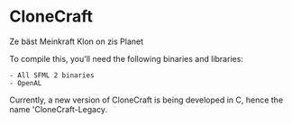 # CloneCraft
Ze bäst Meinkraft Klon on zis Planet

To compile this, you'll need the following binaries and libraries:
```
- All SFML 2 binaries
- OpenAL
```

Currently, a new version of CloneCraft is being developed in C, hence the name 'CloneCraft-Legacy.
